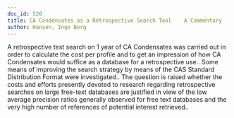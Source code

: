```yaml
---
doc_id: 520
title: CA Condensates as a Retrospective Search Tool	A Commentary
author: Hansen, Inge Berg
---
```


A retrospective test search on 1 year of CA Condensates was carried out in 
order to calculate the cost per profile and to get an impression of how CA 
Condensates would suffice as a database for a retrospective use.. Some means of
improving the search strategy by means of the CAS Standard Distribution Format
were investigated.. The question is raised whether the costs and efforts 
presently devoted to research regarding retrospective searches on large 
free-text databases are justified in view of the low average precision ratios 
generally observed for free text databases and the very high number of 
references of potential interest retrieved..